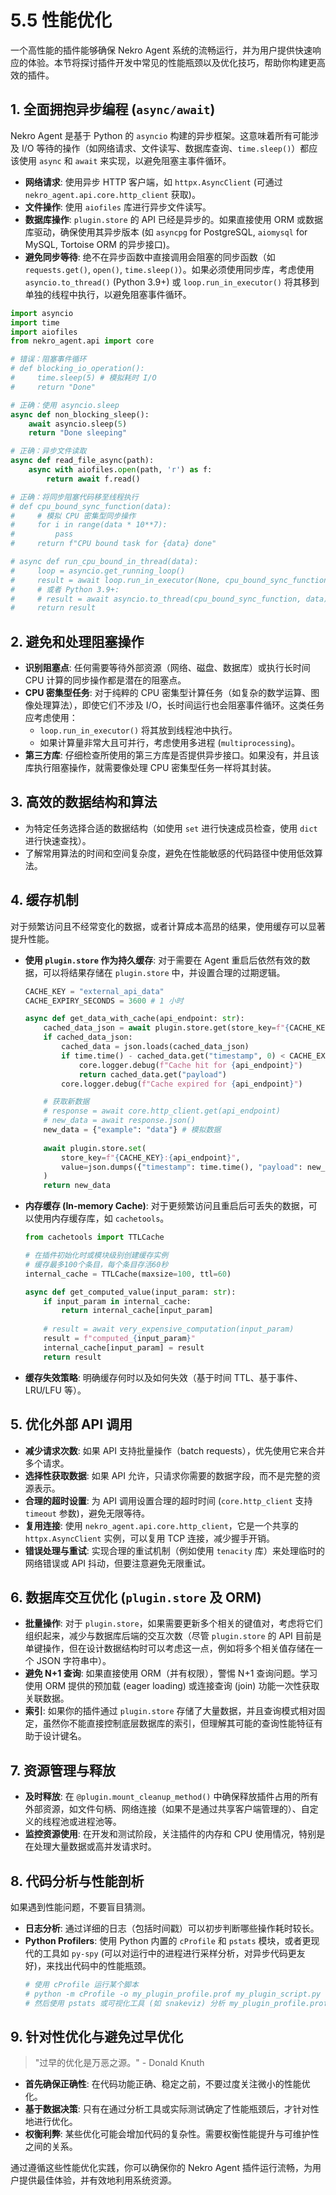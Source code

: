 # 5.5 性能优化

一个高性能的插件能够确保 Nekro Agent 系统的流畅运行，并为用户提供快速响应的体验。本节将探讨插件开发中常见的性能瓶颈以及优化技巧，帮助你构建更高效的插件。

## 1. 全面拥抱异步编程 (`async/await`)

Nekro Agent 是基于 Python 的 `asyncio` 构建的异步框架。这意味着所有可能涉及 I/O 等待的操作（如网络请求、文件读写、数据库查询、`time.sleep()`）都应该使用 `async` 和 `await` 来实现，以避免阻塞主事件循环。

*   **网络请求**: 使用异步 HTTP 客户端，如 `httpx.AsyncClient` (可通过 `nekro_agent.api.core.http_client` 获取)。
*   **文件操作**: 使用 `aiofiles` 库进行异步文件读写。
*   **数据库操作**: `plugin.store` 的 API 已经是异步的。如果直接使用 ORM 或数据库驱动，确保使用其异步版本 (如 `asyncpg` for PostgreSQL, `aiomysql` for MySQL, Tortoise ORM 的异步接口)。
*   **避免同步等待**: 绝不在异步函数中直接调用会阻塞的同步函数（如 `requests.get()`, `open()`, `time.sleep()`）。如果必须使用同步库，考虑使用 `asyncio.to_thread()` (Python 3.9+) 或 `loop.run_in_executor()` 将其移到单独的线程中执行，以避免阻塞事件循环。

```python
import asyncio
import time
import aiofiles
from nekro_agent.api import core

# 错误：阻塞事件循环
# def blocking_io_operation():
#     time.sleep(5) # 模拟耗时 I/O
#     return "Done"

# 正确：使用 asyncio.sleep
async def non_blocking_sleep():
    await asyncio.sleep(5)
    return "Done sleeping"

# 正确：异步文件读取
async def read_file_async(path):
    async with aiofiles.open(path, 'r') as f:
        return await f.read()

# 正确：将同步阻塞代码移至线程执行
# def cpu_bound_sync_function(data):
#     # 模拟 CPU 密集型同步操作
#     for i in range(data * 10**7):
#         pass
#     return f"CPU bound task for {data} done"

# async def run_cpu_bound_in_thread(data):
#     loop = asyncio.get_running_loop()
#     result = await loop.run_in_executor(None, cpu_bound_sync_function, data) # None 使用默认线程池
#     # 或者 Python 3.9+:
#     # result = await asyncio.to_thread(cpu_bound_sync_function, data)
#     return result
```

## 2. 避免和处理阻塞操作

*   **识别阻塞点**: 任何需要等待外部资源（网络、磁盘、数据库）或执行长时间 CPU 计算的同步操作都是潜在的阻塞点。
*   **CPU 密集型任务**: 对于纯粹的 CPU 密集型计算任务（如复杂的数学运算、图像处理算法），即使它们不涉及 I/O，长时间运行也会阻塞事件循环。这类任务应考虑使用：
    *   `loop.run_in_executor()` 将其放到线程池中执行。
    *   如果计算量非常大且可并行，考虑使用多进程 (`multiprocessing`)。
*   **第三方库**: 仔细检查所使用的第三方库是否提供异步接口。如果没有，并且该库执行阻塞操作，就需要像处理 CPU 密集型任务一样将其封装。

## 3. 高效的数据结构和算法

*   为特定任务选择合适的数据结构（如使用 `set` 进行快速成员检查，使用 `dict` 进行快速查找）。
*   了解常用算法的时间和空间复杂度，避免在性能敏感的代码路径中使用低效算法。

## 4. 缓存机制

对于频繁访问且不经常变化的数据，或者计算成本高昂的结果，使用缓存可以显著提升性能。

*   **使用 `plugin.store` 作为持久缓存**: 对于需要在 Agent 重启后依然有效的数据，可以将结果存储在 `plugin.store` 中，并设置合理的过期逻辑。
    ```python
    CACHE_KEY = "external_api_data"
    CACHE_EXPIRY_SECONDS = 3600 # 1 小时

    async def get_data_with_cache(api_endpoint: str):
        cached_data_json = await plugin.store.get(store_key=f"{CACHE_KEY}:{api_endpoint}")
        if cached_data_json:
            cached_data = json.loads(cached_data_json)
            if time.time() - cached_data.get("timestamp", 0) < CACHE_EXPIRY_SECONDS:
                core.logger.debug(f"Cache hit for {api_endpoint}")
                return cached_data.get("payload")
            core.logger.debug(f"Cache expired for {api_endpoint}")

        # 获取新数据
        # response = await core.http_client.get(api_endpoint)
        # new_data = await response.json()
        new_data = {"example": "data"} # 模拟数据
        
        await plugin.store.set(
            store_key=f"{CACHE_KEY}:{api_endpoint}",
            value=json.dumps({"timestamp": time.time(), "payload": new_data})
        )
        return new_data
    ```
*   **内存缓存 (In-memory Cache)**: 对于更频繁访问且重启后可丢失的数据，可以使用内存缓存库，如 `cachetools`。
    ```python
    from cachetools import TTLCache

    # 在插件初始化时或模块级别创建缓存实例
    # 缓存最多100个条目，每个条目存活60秒
    internal_cache = TTLCache(maxsize=100, ttl=60)

    async def get_computed_value(input_param: str):
        if input_param in internal_cache:
            return internal_cache[input_param]
        
        # result = await very_expensive_computation(input_param)
        result = f"computed_{input_param}"
        internal_cache[input_param] = result
        return result
    ```
*   **缓存失效策略**: 明确缓存何时以及如何失效（基于时间 TTL、基于事件、LRU/LFU 等）。

## 5. 优化外部 API 调用

*   **减少请求次数**: 如果 API 支持批量操作（batch requests），优先使用它来合并多个请求。
*   **选择性获取数据**: 如果 API 允许，只请求你需要的数据字段，而不是完整的资源表示。
*   **合理的超时设置**: 为 API 调用设置合理的超时时间 (`core.http_client` 支持 `timeout` 参数)，避免无限等待。
*   **复用连接**: 使用 `nekro_agent.api.core.http_client`，它是一个共享的 `httpx.AsyncClient` 实例，可以复用 TCP 连接，减少握手开销。
*   **错误处理与重试**: 实现合理的重试机制（例如使用 `tenacity` 库）来处理临时的网络错误或 API 抖动，但要注意避免无限重试。

## 6. 数据库交互优化 (`plugin.store` 及 ORM)

*   **批量操作**: 对于 `plugin.store`，如果需要更新多个相关的键值对，考虑将它们组织起来，减少与数据库后端的交互次数（尽管 `plugin.store` 的 API 目前是单键操作，但在设计数据结构时可以考虑这一点，例如将多个相关值存储在一个 JSON 字符串中）。
*   **避免 N+1 查询**: 如果直接使用 ORM（并有权限），警惕 N+1 查询问题。学习使用 ORM 提供的预加载 (eager loading) 或连接查询 (join) 功能一次性获取关联数据。
*   **索引**: 如果你的插件通过 `plugin.store` 存储了大量数据，并且查询模式相对固定，虽然你不能直接控制底层数据库的索引，但理解其可能的查询性能特征有助于设计键名。

## 7. 资源管理与释放

*   **及时释放**: 在 `@plugin.mount_cleanup_method()` 中确保释放插件占用的所有外部资源，如文件句柄、网络连接（如果不是通过共享客户端管理的）、自定义的线程池或进程池等。
*   **监控资源使用**: 在开发和测试阶段，关注插件的内存和 CPU 使用情况，特别是在处理大量数据或高并发请求时。

## 8. 代码分析与性能剖析

如果遇到性能问题，不要盲目猜测。

*   **日志分析**: 通过详细的日志（包括时间戳）可以初步判断哪些操作耗时较长。
*   **Python Profilers**: 使用 Python 内置的 `cProfile` 和 `pstats` 模块，或者更现代的工具如 `py-spy` (可以对运行中的进程进行采样分析，对异步代码更友好)，来找出代码中的性能瓶颈。
    ```bash
    # 使用 cProfile 运行某个脚本
    # python -m cProfile -o my_plugin_profile.prof my_plugin_script.py
    # 然后使用 pstats 或可视化工具 (如 snakeviz) 分析 my_plugin_profile.prof
    ```

## 9. 针对性优化与避免过早优化

> "过早的优化是万恶之源。" - Donald Knuth

*   **首先确保正确性**: 在代码功能正确、稳定之前，不要过度关注微小的性能优化。
*   **基于数据决策**: 只有在通过分析工具或实际测试确定了性能瓶颈后，才针对性地进行优化。
*   **权衡利弊**: 某些优化可能会增加代码的复杂性。需要权衡性能提升与可维护性之间的关系。

通过遵循这些性能优化实践，你可以确保你的 Nekro Agent 插件运行流畅，为用户提供最佳体验，并有效地利用系统资源。 